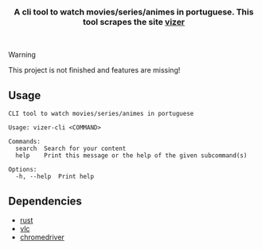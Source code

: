 <h3 align="center">
A cli tool to watch movies/series/animes in portuguese. This tool scrapes the site <a href="https://vizer.in">vizer</a>
</h3>
<br>


> [!WARNING]  
> This project is not finished and features are missing!

## Usage
```
CLI tool to watch movies/series/animes in portuguese

Usage: vizer-cli <COMMAND>

Commands:
  search  Search for your content
  help    Print this message or the help of the given subcommand(s)

Options:
  -h, --help  Print help

```

## Dependencies

- [rust](https://www.rust-lang.org/learn/get-started)
- [vlc](https://www.videolan.org/vlc/)
- [chromedriver](https://chromedriver.chromium.org/downloads)
